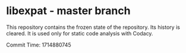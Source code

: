 # libexpat - master branch

This repository contains the frozen state of the repository.
Its history is cleared. It is used only for static code
analysis with Codacy.

Commit Time: 1714880745